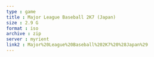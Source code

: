 ```yaml
---
type : game
title : Major League Baseball 2K7 (Japan)
size : 2.9 G
format : iso
archive : zip
server : myrient
link2 : Major%20League%20Baseball%202K7%20%28Japan%29
---
```

